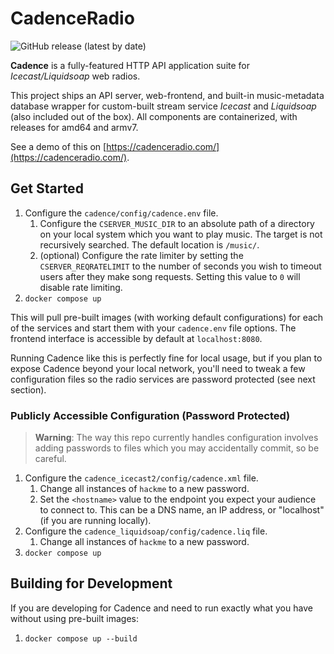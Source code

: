 
# CadenceRadio
![GitHub release (latest by date)](https://img.shields.io/github/v/release/kenellorando/cadence?style=flat-square)

**Cadence** is a fully-featured HTTP API application suite for *Icecast/Liquidsoap* web radios.

This project ships an API server, web-frontend, and built-in music-metadata database wrapper for custom-built stream service _Icecast_ and _Liquidsoap_ (also included out of the box). All components are containerized, with releases for amd64 and armv7.

See a demo of this on [https://cadenceradio.com/](https://cadenceradio.com/).

## Get Started

1. Configure the `cadence/config/cadence.env` file.
   1. Configure the `CSERVER_MUSIC_DIR` to an absolute path of a directory on your local system which you want to play music. The target is not recursively searched. The default location is `/music/`.
   2. (optional) Configure the rate limiter by setting the `CSERVER_REQRATELIMIT` to the number of seconds you wish to timeout users after they make song requests. Setting this value to `0` will disable rate limiting.
3. `docker compose up`

This will pull pre-built images (with working default configurations) for each of the services and start them with your `cadence.env` file options. The frontend interface is accessible by default at `localhost:8080`.

Running Cadence like this is perfectly fine for local usage, but if you plan to expose Cadence beyond your local network, you'll need to tweak a few configuration files so the radio services are password protected (see next section).

### Publicly Accessible Configuration (Password Protected)

> **Warning**: The way this repo currently handles configuration involves adding passwords to files which you may accidentally commit, so be careful.

1. Configure the `cadence_icecast2/config/cadence.xml` file.
   1. Change all instances of `hackme` to a new password.
   2. Set the `<hostname>` value to the endpoint you expect your audience to connect to. This can be a DNS name, an IP address, or "localhost" (if you are running locally).
2. Configure the `cadence_liquidsoap/config/cadence.liq` file.
   1. Change all instances of `hackme` to a new password.
3. `docker compose up`

## Building for Development

If you are developing for Cadence and need to run exactly what you have without using pre-built images:

1. `docker compose up --build`
